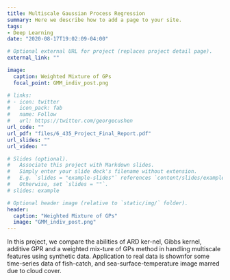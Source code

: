 ```yaml
---
title: Multiscale Gaussian Process Regression
summary: Here we describe how to add a page to your site.
tags:
- Deep Learning
date: "2020-08-17T19:02:09-04:00"

# Optional external URL for project (replaces project detail page).
external_link: ""

image:
  caption: Weighted Mixture of GPs
  focal_point: GMM_indiv_post.png

# links:
# - icon: twitter
#   icon_pack: fab
#   name: Follow
#   url: https://twitter.com/georgecushen
url_code: ""
url_pdf: "files/6_435_Project_Final_Report.pdf"
url_slides: ""
url_video: ""

# Slides (optional).
#   Associate this project with Markdown slides.
#   Simply enter your slide deck's filename without extension.
#   E.g. `slides = "example-slides"` references `content/slides/example-slides.md`.
#   Otherwise, set `slides = ""`.
# slides: example

# Optional header image (relative to `static/img/` folder).
header:
  caption: "Weighted Mixture of GPs"
  image: "GMM_indiv_post.png"
---
```


In this project, we compare the abilities of ARD ker-nel, Gibbs kernel, additive GPR and a weighted mix-ture of GPs method in handling multiscale features using synthetic data. Application to real data is shownfor some time-series data of fish-catch, and sea-surface-temperature image marred due to cloud cover.
